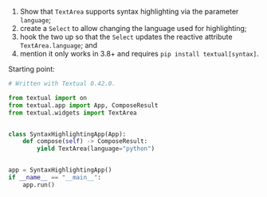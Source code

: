 1. Show that `TextArea` supports syntax highlighting via the parameter `language`;
2. create a `Select` to allow changing the language used for highlighting;
3. hook the two up so that the `Select` updates the reactive attribute `TextArea.language`; and
4. mention it only works in 3.8+ and requires `pip install textual[syntax]`.

Starting point:

```py
# Written with Textual 0.42.0.

from textual import on
from textual.app import App, ComposeResult
from textual.widgets import TextArea


class SyntaxHighlightingApp(App):
    def compose(self) -> ComposeResult:
        yield TextArea(language="python")


app = SyntaxHighlightingApp()
if __name__ == "__main__":
    app.run()
```
